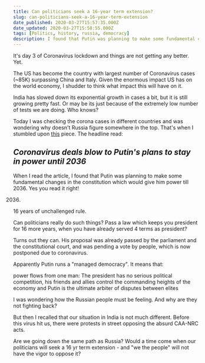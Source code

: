 ```yaml
---
title: Can politicians seek a 16-year term extension?
slug: can-politicians-seek-a-16-year-term-extension
date_published: 2020-03-27T15:57:35.000Z
date_updated: 2020-03-27T15:58:55.000Z
tags: [Politics, history, russia, democracy]
description: I found that Putin was planning to make some fundamental changes in the constitution which would give him power till 2036. Can politicians really do such things? Pass a law which keeps you president for 16 more years, when you have already served 4 terms as president? 
---
```


It's day 3 of Coronavirus lockdown and things are not getting any better. Yet. 

The US has become the country with largest number of Coronavirus cases (~85K) surpassing China and Italy. Given the enormous impact US has on the world economy, I shudder to think what impact this will have on it. 

India has slowed down its exponential growth in cases a bit, but it is still growing pretty fast. Or may be its just because of the extremely low number of tests we are doing. Who knows?


Today I was checking the corona cases in different countries and was wondering why doesn't Russia figure somewhere in the top. That's when I stumbled upon [this](https://edition.cnn.com/2020/03/25/europe/russia-putin-coronavirus-intl/index.html) piece. The headline read:

## *Coronavirus deals blow to Putin's plans to stay in power until 2036*

When I read the article, I found that Putin was planning to make some fundamental changes in the constitution which would give him power till 2036. Yes you read it right! 

2036. 

16 years of unchallenged rule. 

Can politicians really do such things? Pass a law which keeps you president for 16 more years, when you have already served 4 terms as president? 

Turns out they can. His proposal was already passed by the parliament and the constitutional court, and was pending a vote by people, which is now postponed due to coronavirus.

Apparently Putin runs a "managed democracy". It means that:

power flows from one man: The president has no serious political competition, his friends and allies control the commanding heights of the economy and Putin is the ultimate arbiter of disputes between elites

I was wondering how the Russian people must be feeling. And why are they not fighting back?

But then I recalled that our situation in India is not much different. Before this virus hit us, there were protests in street opposing the absurd CAA-NRC acts.

Are we going down the same path as Russia? Would a time come when our politicians will seek a 16 yr term extension - and "we the people" will not have the vigor to oppose it?
